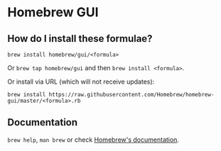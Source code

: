 # Homebrew GUI

## How do I install these formulae?
`brew install homebrew/gui/<formula>`

Or `brew tap homebrew/gui` and then `brew install <formula>`.

Or install via URL (which will not receive updates):

```
brew install https://raw.githubusercontent.com/Homebrew/homebrew-gui/master/<formula>.rb
```

## Documentation
`brew help`, `man brew` or check [Homebrew's documentation](https://github.com/Homebrew/brew/blob/master/docs/README.md).
